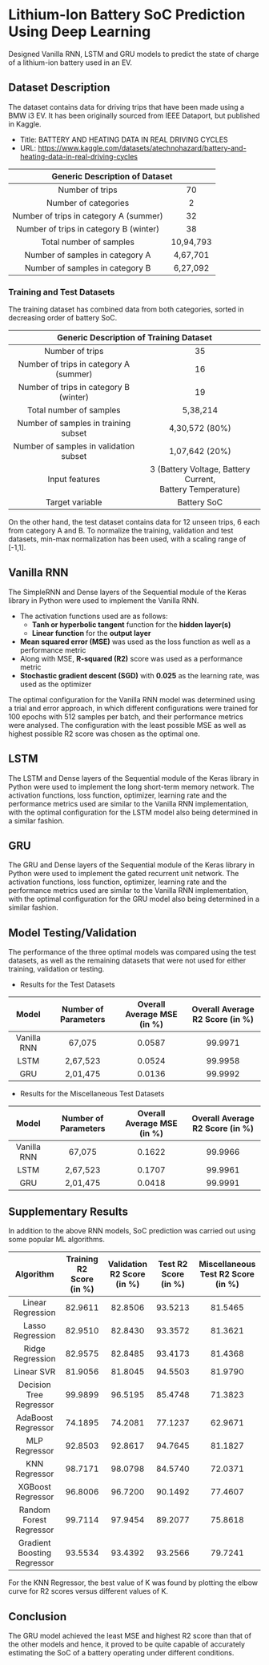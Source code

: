 # Lithium-Ion Battery SoC Prediction Using Deep Learning
Designed Vanilla RNN, LSTM and GRU models to predict the state of charge of a lithium-ion battery used in an EV.

## Dataset Description
The dataset contains data for driving trips that have been made using a BMW i3 EV. It has been originally sourced from IEEE Dataport, but published in Kaggle.
* Title: BATTERY AND HEATING DATA IN REAL DRIVING CYCLES
* URL: https://www.kaggle.com/datasets/atechnohazard/battery-and-heating-data-in-real-driving-cycles
<table>
<thead>
  <tr>
    <th align="center" colspan="2">Generic Description of Dataset</th>
  </tr>
</thead>
<tbody>
  <tr>
    <td align="center">Number of trips</td>
    <td align="center">70</td>
  </tr>
  <tr>
    <td align="center">Number of categories</td>
    <td align="center">2</td>
  </tr>
  <tr>
    <td align="center">Number of trips in category A (summer)</td>
    <td align="center">32</td>
  </tr>
  <tr>
    <td align="center">Number of trips in category B (winter)</td>
    <td align="center">38</td>
  </tr>
  <tr>
    <td align="center">Total number of samples</td>
    <td align="center">10,94,793</td>
  </tr>
  <tr>
    <td align="center">Number of samples in category A</td>
    <td align="center">4,67,701</td>
  </tr>
  <tr>
    <td align="center">Number of samples in category B</td>
    <td align="center">6,27,092</td>
  </tr>
</tbody>
</table>

### Training and Test Datasets
The training dataset has combined data from both categories, sorted in decreasing order of battery SoC.
<table>
  <thead>
    <tr>
      <th align="center" colspan="2">Generic Description of Training Dataset</th>
    </tr>
  </thead>
  <tbody>
    <tr>
      <td align="center">Number of trips</td>
      <td align="center">35</td>
    </tr>
    <tr>
      <td align="center">Number of trips in category A (summer)</td>
      <td align="center">16</td>
    </tr>
    <tr>
      <td align="center">Number of trips in category B (winter)</td>
      <td align="center">19</td>
    </tr>
    <tr>
      <td align="center">Total number of samples</td>
      <td align="center">5,38,214</td>
    </tr>
    <tr>
      <td align="center">Number of samples in training subset</td>
      <td align="center">4,30,572 (80%)</td>
    </tr>
    <tr>
      <td align="center">Number of samples in validation subset</td>
      <td align="center">1,07,642 (20%)</td>
    </tr>
    <tr>
      <td align="center">Input features</td>
      <td align="center">3 (Battery Voltage, Battery Current,<br>Battery Temperature)</td>
    </tr>
    <tr>
      <td align="center">Target variable</td>
      <td align="center">Battery SoC</td>
    </tr>
  </tbody>
</table>

On the other hand, the test dataset contains data for 12 unseen trips, 6 each from category A and B. To normalize the training, validation and test datasets, min-max normalization has been used, with a scaling range of [-1,1].

## Vanilla RNN
The SimpleRNN and Dense layers of the Sequential module of the Keras library in Python were used to implement the Vanilla RNN.
* The activation functions used are as follows:
  * **Tanh or hyperbolic tangent** function for the **hidden layer(s)**
  * **Linear function** for the **output layer**
* **Mean squared error (MSE)** was used as the loss function as well as a performance metric
* Along with MSE, **R-squared (R2)** score was used as a performance metric
* **Stochastic gradient descent (SGD)** with **0.025** as the learning rate, was used as the optimizer

The optimal configuration for the Vanilla RNN model was determined using a trial and error approach, in which different configurations were trained for 100 epochs with 512 samples per batch, and their performance metrics were analysed. The configuration with the least possible MSE as well as highest possible R2 score was chosen as the optimal one.

## LSTM
The LSTM and Dense layers of the Sequential module of the Keras library in Python were used to implement the long short-term memory network. The activation functions, loss function, optimizer, learning rate and the performance metrics used are similar to the Vanilla RNN implementation, with the optimal configuration for the LSTM model also being determined in a similar fashion.

## GRU
The GRU and Dense layers of the Sequential module of the Keras library in Python were used to implement the gated recurrent unit network. The activation functions, loss function, optimizer, learning rate and the performance metrics used are similar to the Vanilla RNN implementation, with the optimal configuration for the GRU model also being determined in a similar fashion.

## Model Testing/Validation
The performance of the three optimal models was compared using the test datasets, as well as the remaining datasets that were not used for either training, validation or testing.
* Results for the Test Datasets
<table>
<thead>
  <tr>
    <th align="center">Model</th>
    <th align="center">Number of Parameters</th>
    <th align="center">Overall Average MSE (in %)</th>
    <th align="center">Overall Average R2 Score (in %)</th>
  </tr>
</thead>
<tbody>
  <tr>
    <td align="center">Vanilla RNN</td>
    <td align="center">67,075</td>
    <td align="center">0.0587</td>
    <td align="center">99.9971</td>
  </tr>
  <tr>
    <td align="center">LSTM</td>
    <td align="center">2,67,523</td>
    <td align="center">0.0524</td>
    <td align="center">99.9958</td>
  </tr>
  <tr>
    <td align="center">GRU</td>
    <td align="center">2,01,475</td>
    <td align="center">0.0136</td>
    <td align="center">99.9992</td>
  </tr>
</tbody>
</table>

* Results for the Miscellaneous Test Datasets
<table>
<thead>
  <tr>
    <th align="center">Model</th>
    <th align="center">Number of Parameters</th>
    <th align="center">Overall Average MSE (in %)</th>
    <th align="center">Overall Average R2 Score (in %)</th>
  </tr>
</thead>
<tbody>
  <tr>
    <td align="center">Vanilla RNN</td>
    <td align="center">67,075</td>
    <td align="center">0.1622</td>
    <td align="center">99.9966</td>
  </tr>
  <tr>
    <td align="center">LSTM</td>
    <td align="center">2,67,523</td>
    <td align="center">0.1707</td>
    <td align="center">99.9961</td>
  </tr>
  <tr>
    <td align="center">GRU</td>
    <td align="center">2,01,475</td>
    <td align="center">0.0418</td>
    <td align="center">99.9991</td>
  </tr>
</tbody>
</table>

## Supplementary Results
In addition to the above RNN models, SoC prediction was carried out using some popular ML algorithms.
<table>
<thead>
  <tr>
    <th align="center">Algorithm</th>
    <th align="center">Training R2 Score <br> (in %)</th>
    <th align="center">Validation R2 Score  <br> (in %)</th>
    <th align="center">Test R2 Score <br> (in %)</th>
    <th align="center">Miscellaneous Test R2 Score <br> (in %)</th>
  </tr>
</thead>
<tbody>
  <tr>
    <td align="center">Linear Regression</td>
    <td align="center">82.9611</td>
    <td align="center">82.8506</td>
    <td align="center">93.5213</td>
    <td align="center">81.5465</td>
  </tr>
  <tr>
    <td align="center">Lasso Regression</td>
    <td align="center">82.9510</td>
    <td align="center">82.8430</td>
    <td align="center">93.3572</td>
    <td align="center">81.3621</td>
  </tr>
  <tr>
    <td align="center">Ridge Regression</td>
    <td align="center">82.9575</td>
    <td align="center">82.8485</td>
    <td align="center">93.4173</td>
    <td align="center">81.4368</td>
  </tr>
  <tr>
    <td align="center">Linear SVR</td>
    <td align="center">81.9056</td>
    <td align="center">81.8045</td>
    <td align="center">94.5503</td>
    <td align="center">81.9790</td>
  </tr>
  <tr>
    <td align="center">Decision Tree Regressor</td>
    <td align="center">99.9899</td>
    <td align="center">96.5195</td>
    <td align="center">85.4748</td>
    <td align="center">71.3823</td>
  </tr>
  <tr>
    <td align="center">AdaBoost Regressor</td>
    <td align="center">74.1895</td>
    <td align="center">74.2081</td>
    <td align="center">77.1237</td>
    <td align="center">62.9671</td>
  </tr>
  <tr>
    <td align="center">MLP Regressor</td>
    <td align="center">92.8503</td>
    <td align="center">92.8617</td>
    <td align="center">94.7645</td>
    <td align="center">81.1827</td>
  </tr>
  <tr>
    <td align="center">KNN Regressor</td>
    <td align="center">98.7171</td>
    <td align="center">98.0798</td>
    <td align="center">84.5740</td>
    <td align="center">72.0371</td>
  </tr>
  <tr>
    <td align="center">XGBoost Regressor</td>
    <td align="center">96.8006</td>
    <td align="center">96.7200</td>
    <td align="center">90.1492</td>
    <td align="center">77.4607</td>
  </tr>
  <tr>
    <td align="center">Random Forest Regressor</td>
    <td align="center">99.7114</td>
    <td align="center">97.9454</td>
    <td align="center">89.2077</td>
    <td align="center">75.8618</td>
  </tr>
  <tr>
    <td align="center">Gradient Boosting Regressor</td>
    <td align="center">93.5534</td>
    <td align="center">93.4392</td>
    <td align="center">93.2566</td>
    <td align="center">79.7241</td>
  </tr>
</tbody>
</table>

For the KNN Regressor, the best value of K was found by plotting the elbow curve for R2 scores versus different values of K.

## Conclusion 
The GRU model achieved the least MSE and highest R2 score than that of the other models and hence, it proved to be quite capable of accurately estimating the SoC of a battery operating under different conditions.

